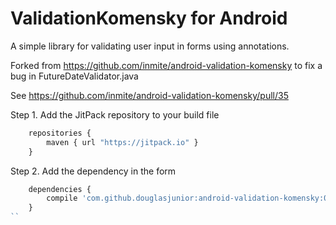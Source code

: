 # ValidationKomensky for Android
A simple library for validating user input in forms using annotations.

Forked from https://github.com/inmite/android-validation-komensky to fix a bug in FutureDateValidator.java

See https://github.com/inmite/android-validation-komensky/pull/35

 Step 1. Add the JitPack repository to your build file
```javascript
    repositories {
        maven { url "https://jitpack.io" }
    }
```
 Step 2. Add the dependency in the form 
```javascript
	dependencies {
	    compile 'com.github.douglasjunior:android-validation-komensky:0.9.4-1'
	}
``
